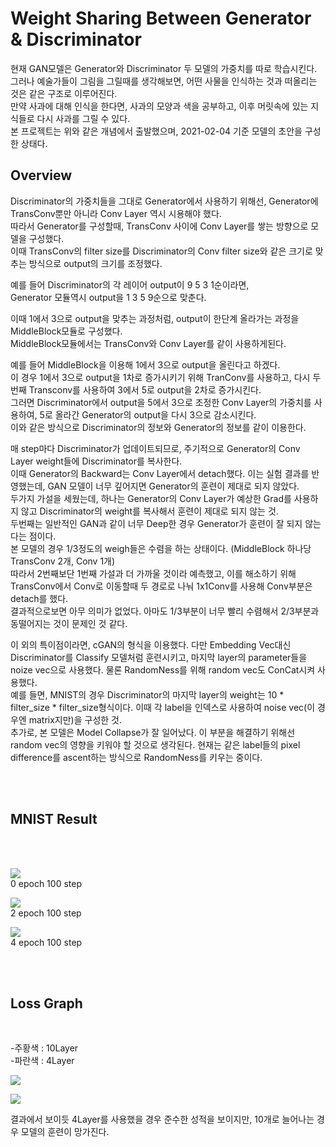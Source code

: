 # Weight Sharing Between Generator & Discriminator

현재 GAN모델은 Generator와 Discriminator 두 모델의 가중치를 따로 학습시킨다. \
그러나 예술가들이 그림을 그릴때를 생각해보면, 어떤 사물을 인식하는 것과 떠올리는 것은 같은 구조로 이루어진다. \
만약 사과에 대해 인식을 한다면, 사과의 모양과 색을 공부하고, 이후 머릿속에 있는 지식들로 다시 사과를 그릴 수 있다. \
본 프로젝트는 위와 같은 개념에서 출발했으며, 2021-02-04 기준 모델의 초안을 구성한 상태다.


## Overview

Discriminator의 가중치들을 그대로 Generator에서 사용하기 위해선, Generator에 TransConv뿐만 아니라 Conv Layer 역시 시용해야 했다. \
따라서 Generator를 구성할때, TransConv 사이에 Conv Layer를 쌓는 방향으로 모델을 구성했다. \
이때 TransConv의 filter size를 Discriminator의 Conv filter size와 같은 크기로 맞추는 방식으로 output의 크기를 조정했다.

예를 들어 Discriminator의 각 레이어 output이 9 5 3 1순이라면, \
Generator 모듈역시 output을  1 3 5 9순으로 맞춘다. 

이때 1에서 3으로 output을 맞추는 과정처럼, output이 한단계 올라가는 과정을 MiddleBlock모듈로 구성했다. \
MiddleBlock모듈에서는 TransConv와 Conv Layer를 같이 사용하게된다.

예를 들어 MiddleBlock을 이용해 1에서 3으로 output을 올린다고 하겠다. \
이 경우 1에서 3으로 output을 1차로 증가시키기 위해 TranConv를 사용하고, 다시 두번째 Transconv를 사용하여 3에서 5로 output을 2차로 증가시킨다.  \
그러면 Discriminator에서 output을 5에서 3으로 조정한 Conv Layer의 가중치를 사용하여, 5로 올라간 Generator의 output을 다시 3으로 감소시킨다. \
이와 같은 방식으로 Discriminator의 정보와 Generator의 정보를 같이 이용한다.

매 step마다 Discriminator가 업데이트되므로, 주기적으로 Generator의 Conv Layer weight들에 Discriminator를 복사한다. \
이때 Generator의 Backward는 Conv Layer에서 detach했다. 이는 실험 결과를 반영했는데, GAN 모델이 너무 깊어지면 Generator의 훈련이 제대로 되지 않았다. \
두가지 가설을 세웠는데, 하나는 Generator의 Conv Layer가 예상한 Grad를 사용하지 않고 Discriminator의 weight를 복사해서 훈련이 제대로 되지 않는 것. \
두번째는 일반적인 GAN과 같이 너무 Deep한 경우 Generator가 훈련이 잘 되지 않는 다는 점이다. \
본 모델의 경우 1/3정도의 weigh들은 수렴을 하는 상태이다. (MiddleBlock 하나당 TransConv 2개, Conv 1개) \
따라서 2번째보단 1번째 가설과 더 가까울 것이라 예측했고, 이를 해소하기 위해 TransConv에서 Conv로 이동할때 두 경로로 나눠 1x1Conv를 사용해 Conv부분은 detach를 했다. \
결과적으로보면 아무 의미가 없었다. 아마도 1/3부분이 너무 빨리 수렴해서 2/3부분과 동떨어지는 것이 문제인 것 같다.

이 외의 특이점이라면, cGAN의 형식을 이용했다.
다만 Embedding Vec대신 Discriminator를 Classify 모델처럼 훈련시키고, 마지막 layer의 parameter들을 noize vec으로 사용했다. 물론 RandomNess를 위해 random vec도 ConCat시켜 사용했다. \
예를 들면, MNIST의 경우 Discriminator의 마지막 layer의 weight는 10 * filter_size * filter_size형식이다. 이때 각 label을 인덱스로 사용하여 noise vec(이 경우엔 matrix지만)을 구성한 것. \
추가로, 본 모델은 Model Collapse가 잘 일어났다. 이 부분을 해결하기 위해선 random vec의 영향을 키워야 할 것으로 생각된다. 현재는 같은 label들의 pixel difference를 ascent하는 방식으로 RandomNess를 키우는 중이다.

<br/><br/>

## MNIST Result
<br/><br/>
  
![](./sample_img/fake_samples_epoch_0%20100.png)  
0 epoch 100 step

![](./sample_img/fake_samples_epoch_2%20100.png)  
2 epoch 100 step

![](./sample_img/fake_samples_epoch_4%20100.png)  
4 epoch 100 step

<br/><br/>

## Loss Graph
<br/>

-주황색 : 10Layer  
-파란색 : 4Layer

![](./sample_img/Discriminator.svg)

![](./sample_img/Generator.svg)

결과에서 보이듯 4Layer를 사용했을 경우 준수한 성적을 보이지만, 10개로 늘어나는 경우 모델의 훈련이 망가진다.